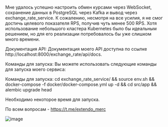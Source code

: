 Мне удалось успешно настроить обмен курсами через WebSocket, сохранение данных в PostgreSQL через Kafka и вывод через
exchange_rate_service. К сожалению, несмотря на все усилия, я не смог достичь целевого показателя
RPS, получив чуть менее 500 RPS. Хотя использование небольшого кластера Kubernetes было бы идеальным решением, но для
его
реализации потребовалось бы уже слишком много времени.

Документация API:
Документация моего API доступна по ссылке http://localhost:8000/exchange_rate/api/docs.

Команды для запуска:
Вы можете использовать следующие команды для запуска моего сервиса:

Команды для запуска:
cd exchange_rate_service/ && source env.sh && docker-compose -f docker/docker-compose.yml up -d && cd src/app && alembic
upgrade head

Необходимо некоторое время для запуска.

По всем вопросам - https://t.me/extendo_merc


![image](https://github.com/AlexSitohov/bwg/assets/101973205/5cb4471f-afc1-4d65-8ce1-6d85f8ddec73)
